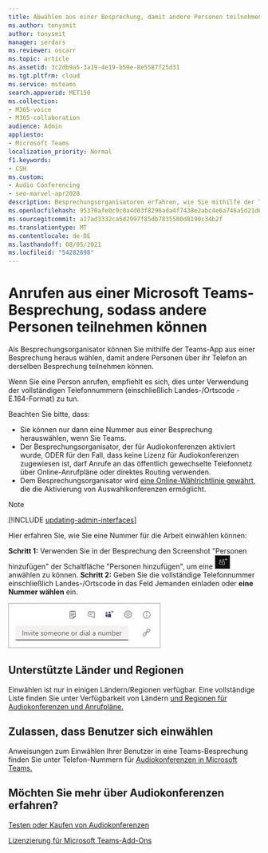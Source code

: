 ```yaml
---
title: Abwählen aus einer Besprechung, damit andere Personen teilnehmen können
ms.author: tonysmit
author: tonysmit
manager: serdars
ms.reviewer: oscarr
ms.topic: article
ms.assetid: 3c2db9a5-3a19-4e19-b59e-8e5587f25d31
ms.tgt.pltfrm: cloud
ms.service: msteams
search.appverid: MET150
ms.collection:
- M365-voice
- M365-collaboration
audience: Admin
appliesto:
- Microsoft Teams
localization_priority: Normal
f1.keywords:
- CSH
ms.custom:
- Audio Conferencing
- seo-marvel-apr2020
description: Besprechungsorganisatoren erfahren, wie Sie mithilfe der Teams-App auswählen, damit andere Personen über ihr Telefon an derselben Besprechung teilnehmen können.
ms.openlocfilehash: 95370afe0c9c0a4d03f8296ada4f7438e2abc4e6a746a5d21d63f3ee9551ee08
ms.sourcegitcommit: a17ad3332ca5d2997f85db7835500d8190c34b2f
ms.translationtype: MT
ms.contentlocale: de-DE
ms.lasthandoff: 08/05/2021
ms.locfileid: "54282698"
---
```

# <a name="dialing-out-from-a-microsoft-teams-meeting-so-other-people-can-join-it"></a>Anrufen aus einer Microsoft Teams-Besprechung, sodass andere Personen teilnehmen können

Als Besprechungsorganisator können Sie mithilfe der Teams-App aus einer Besprechung heraus wählen, damit andere Personen über ihr Telefon an derselben Besprechung teilnehmen können.

Wenn Sie eine Person anrufen, empfiehlt es sich, dies unter Verwendung der vollständigen Telefonnummern (einschließlich Landes-/Ortscode - E.164-Format) zu tun.
  
  Beachten Sie bitte, dass:

- Sie können nur dann eine Nummer aus einer Besprechung herauswählen, wenn Sie Teams.
- Der Besprechungsorganisator, der für Audiokonferenzen aktiviert wurde, ODER für den Fall, dass keine Lizenz für Audiokonferenzen zugewiesen ist, darf Anrufe an das öffentlich gewechselte Telefonnetz über Online-Anrufpläne oder direktes Routing verwenden.
- Dem Besprechungsorganisator wird [eine Online-Wählrichtlinie gewährt,](/powershell/module/skype/grant-csdialoutpolicy?view=skype-ps) die die Aktivierung von Auswahlkonferenzen ermöglicht.

> [!NOTE]
> [!INCLUDE [updating-admin-interfaces](includes/updating-admin-interfaces.md)]

Hier erfahren Sie, wie Sie eine Nummer für die Arbeit einwählen können:

 **Schritt 1:** Verwenden Sie in  der Besprechung den Screenshot "Personen hinzufügen" der Schaltfläche "Personen hinzufügen", um eine ![ Telefonnummer ](media/add-people-button.png) anwählen zu können.
 **Schritt 2:** Geben Sie die vollständige Telefonnummer einschließlich Landes-/Ortscode in das Feld Jemanden einladen oder **eine Nummer wählen** ein.
  
![Screenshot des Felds "Jemanden einladen oder eine Nummer wählen"](media/invite-someone-box.png)
    
## <a name="supported-countries-and-regions"></a>Unterstützte Länder und Regionen

Einwählen ist nur in einigen Ländern/Regionen verfügbar. Eine vollständige Liste finden Sie unter Verfügbarkeit von Ländern [und Regionen für Audiokonferenzen und Anrufpläne.](country-and-region-availability-for-audio-conferencing-and-calling-plans/country-and-region-availability-for-audio-conferencing-and-calling-plans.md)

## <a name="allow-users-to-dial-in"></a>Zulassen, dass Benutzer sich einwählen

Anweisungen zum Einwählen Ihrer Benutzer in eine Teams-Besprechung finden Sie unter Telefon-Nummern für [Audiokonferenzen in Microsoft Teams.](phone-numbers-for-audio-conferencing-in-teams.md)

## <a name="want-to-know-more-about-audio-conferencing"></a>Möchten Sie mehr über Audiokonferenzen erfahren?

[Testen oder Kaufen von Audiokonferenzen](try-or-purchase-audio-conferencing-in-office-365-for-teams.md)
    
[Lizenzierung für Microsoft Teams-Add-Ons](./teams-add-on-licensing/microsoft-teams-add-on-licensing.md)
